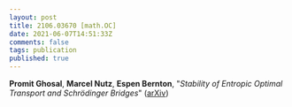 ```yaml
---
layout: post
title: 2106.03670 [math.OC]
date: 2021-06-07T14:51:33Z
comments: false
tags: publication
published: true
---
```


<b>Promit Ghosal</b>, <b>Marcel Nutz</b>, <b>Espen Bernton</b>, "<i>Stability of Entropic Optimal Transport and Schrödinger Bridges</i>" ([arXiv](http://arxiv.org/abs/2106.03670v1))
